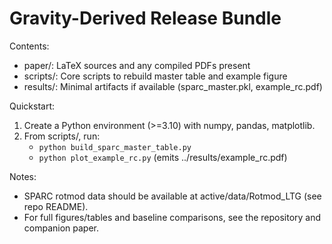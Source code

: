 # Gravity-Derived Release Bundle

Contents:
- paper/: LaTeX sources and any compiled PDFs present
- scripts/: Core scripts to rebuild master table and example figure
- results/: Minimal artifacts if available (sparc_master.pkl, example_rc.pdf)

Quickstart:
1. Create a Python environment (>=3.10) with numpy, pandas, matplotlib.
2. From scripts/, run:
   - `python build_sparc_master_table.py`
   - `python plot_example_rc.py` (emits ../results/example_rc.pdf)

Notes:
- SPARC rotmod data should be available at active/data/Rotmod_LTG (see repo README).
- For full figures/tables and baseline comparisons, see the repository and companion paper.
